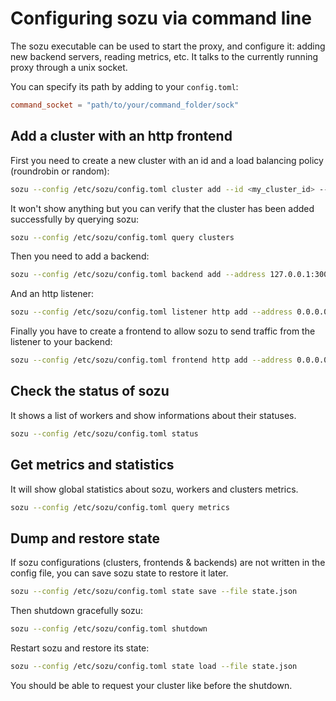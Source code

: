 # Configuring sozu via command line

The sozu executable can be used to start the proxy, and configure it: adding new backend servers, reading metrics, etc.
It talks to the currently running proxy through a unix socket.

You can specify its path by adding to your `config.toml`:

```toml
command_socket = "path/to/your/command_folder/sock"
```

## Add a cluster with an http frontend

First you need to create a new cluster with an id and a load balancing policy (roundrobin or random):

```bash
sozu --config /etc/sozu/config.toml cluster add --id <my_cluster_id> --load-balancing-policy roundrobin
```

It won't show anything but you can verify that the cluster has been added successfully by querying sozu:

```bash
sozu --config /etc/sozu/config.toml query clusters
```

Then you need to add a backend:

```bash
sozu --config /etc/sozu/config.toml backend add --address 127.0.0.1:3000 --backend-id <my_backend_id> --id <my_cluster_id>
```

And an http listener:

```bash
sozu --config /etc/sozu/config.toml listener http add --address 0.0.0.0:80
```

Finally you have to create a frontend to allow sozu to send traffic from the listener to your backend:

```bash
sozu --config /etc/sozu/config.toml frontend http add --address 0.0.0.0:80 --hostname <my_cluster_hostname> --id <my_cluster_id>
```

## Check the status of sozu

It shows a list of workers and show informations about their statuses.

```bash
sozu --config /etc/sozu/config.toml status
```

## Get metrics and statistics

It will show global statistics about sozu, workers and clusters metrics.

```bash
sozu --config /etc/sozu/config.toml query metrics
```

## Dump and restore state

If sozu configurations (clusters, frontends & backends) are not written in the config file, you can save sozu state to restore it later.

```bash
sozu --config /etc/sozu/config.toml state save --file state.json
```

Then shutdown gracefully sozu:

```bash
sozu --config /etc/sozu/config.toml shutdown
```

Restart sozu and restore its state:

```bash
sozu --config /etc/sozu/config.toml state load --file state.json
```

You should be able to request your cluster like before the shutdown.
